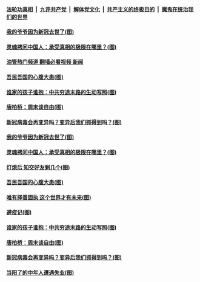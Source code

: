 ####  [法轮功真相](../../../../basic/blob/master/README.md?t=01170812) &nbsp;|&nbsp; [九评共产党](../../../../9ping.md/blob/master/README.md?t=01170812) &nbsp;|&nbsp; [解体党文化](../../../../jtdwh.md/blob/master/README.md?t=01170812)  &nbsp;|&nbsp; [共产主义的终极目的](../../../../gczydzjmd.md/blob/master/README.md?t=01170812) &nbsp;|&nbsp; [魔鬼在统治我们的世界](../../../../mgztzwmdsj.md/blob/master/README.md?t=01170812) 

#### [我的爷爷因为新冠去世了(图)](../pages/p4/1026692.md?t=01170812) 

#### [灵魂拷问中国人：承受真相的极限在哪里？(图)](../pages/p4/1026680.md?t=01170812) 

#### [油管热门频道 翻墙必看视频 新闻](http://129.146.143.75:81/youtube.html?01170812)

#### [吾民吾国的心腹大患(图)](../pages/p4/1026634.md?t=01170812) 

#### [谁家的孩子谁抱：中共穷途末路的生动写照(图)](../pages/p4/1026538.md?t=01170812) 

#### [唐柏桥：周末谈自由(图)](../pages/p4/1026541.md?t=01170812) 

#### [新冠病毒会再变异吗？变异后我们抓得到吗？(图)](../pages/p4/1026542.md?t=01170812) 

#### [我的爷爷因为新冠去世了(图)](../pages/p4/1026692.md?t=01170812) 


#### [灵魂拷问中国人：承受真相的极限在哪里？(图)](../pages/p4/1026680.md?t=01170812) 




#### [灯熄后 知交好友剩几个(图)](../pages/p4/1026636.md?t=01170812) 

#### [吾民吾国的心腹大患(图)](../pages/p4/1026634.md?t=01170812) 

#### [唯有择善固执 这个世界才有未来(图)](../pages/p4/1026632.md?t=01170812) 

#### [避疫记(图)](../pages/p4/1026630.md?t=01170812) 




#### [谁家的孩子谁抱：中共穷途末路的生动写照(图)](../pages/p4/1026538.md?t=01170812) 

#### [唐柏桥：周末谈自由(图)](../pages/p4/1026541.md?t=01170812) 

#### [新冠病毒会再变异吗？变异后我们抓得到吗？(图)](../pages/p4/1026542.md?t=01170812) 

#### [当阳了的中年人遭遇失业(图)](../pages/p4/1026536.md?t=01170812) 




<img src='http://gfw-breaker.win/goodnews/indexes/p4.md' width='0px' height='0px'/>
